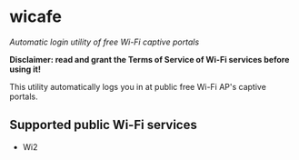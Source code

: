 wicafe
======

*Automatic login utility of free Wi-Fi captive portals*

**Disclaimer: read and grant the Terms of Service of Wi-Fi services before using it!**

This utility automatically logs you in at public free Wi-Fi AP's captive portals.


Supported public Wi-Fi services
-------------------------------

 - Wi2
